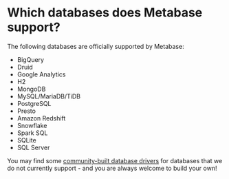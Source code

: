 # Which databases does Metabase support?

The following databases are officially supported by Metabase:

- BigQuery
- Druid
- Google Analytics
- H2
- MongoDB
- MySQL/MariaDB/TiDB
- PostgreSQL
- Presto
- Amazon Redshift
- Snowflake
- Spark SQL
- SQLite
- SQL Server

You may find some [community-built database drivers](../../developers-guide-drivers.md) for databases that we do not currently support - and you are always welcome to build your own!
